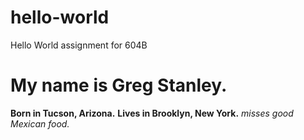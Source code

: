 # hello-world
Hello World assignment for 604B
# My name is Greg Stanley.
**Born in Tucson, Arizona.**
**Lives in Brooklyn, New York.**
*misses good Mexican food.*
